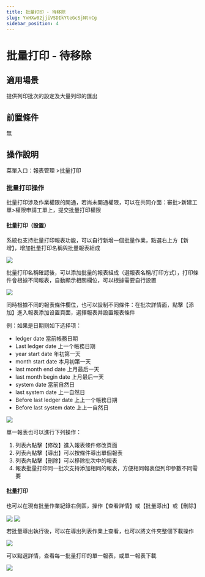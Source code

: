 ```yaml
---
title: 批量打印 - 待移除
slug: YxHXw02jjiVSDIkYteGcSjNtnCg
sidebar_position: 4
---
```



# 批量打印 - 待移除

## 適用場景

提供列印批次的設定及大量列印的匯出

## 前置條件

無

## 操作說明

菜單入口：報表管理 &gt;批量打印

### 批量打印操作

批量打印涉及作業權限的開通，若尚未開通權限，可以在共同介面：審批&gt;新建工單&gt;權限申請工單上，提交批量打印權限

#### 批量打印（設置）

系統也支持批量打印報表功能，可以自行新增一個批量作業，點選右上方【新增】，增加批量打印名稱與批量報表組成

<img src="/assets/JcWNbTmB3okxI8xlgLrc4R3DnLc.png" src-width="3362" src-height="1526" align="center"/>

批量打印名稱確認後，可以添加批量的報表組成（選報表名稱/打印方式），打印條件會根據不同報表，自動顯示相關欄位，可以根據需要自行設置

<img src="/assets/W77MbI4ynoxhEkxgELHcuv0Mnkb.png" src-width="2364" src-height="1348" align="center"/>

同時根據不同的報表條件欄位，也可以設制不同條件：在批次詳情面，點擊【添加】進入報表添加设置頁面，選擇報表并設置報表條件

 例：如果是日期则如下选择项：

- ledger date    當前帳務日期  
- Last ledger date 上一个帳務日期
- year start date     年初第一天
- month start date    本月初第一天
- last month end date   上月最后一天
- last month begin date 上月最后一天
- system date  當前自然日
- last system date 上一自然日
- Before last ledger date 上上一个帳務日期
- Before last system date 上上一自然日

<img src="/assets/DuqMbYgkpor9scxo4jXc8TG3n1d.png" src-width="2360" src-height="1352" align="center"/>

單一報表也可以進行下列操作：

1. 列表內點擊【修改】進入報表條件修改頁面
2. 列表內點擊【導出】可以按條件導出單個報表
3. 列表內點擊【刪除】可以移除批次中的報表
4. 報表批量打印同一批次支持添加相同的報表，方便相同報表但列印參數不同需要

#### 批量打印

也可以在現有批量作業紀錄右側區，操作【查看詳情】或【批量導出】或【刪除】

<img src="/assets/Ee7ob11X3oGckCxZrsDcsIvtnPK.png" src-width="2352" src-height="940" align="center"/>

<img src="/assets/RmI4bYDYIocBftxKroOcWNSRnpx.png" src-width="2336" src-height="1248" align="center"/>

若批量導出執行後，可以在導出列表作業上查看，也可以將文件夾整個下載操作

<img src="/assets/VeTIbTrEWoi97xxfj1PcUBFqnsh.png" src-width="2832" src-height="834" align="center"/>

可以點選詳情，查看每一批量打印的單一報表，或單一報表下載

<img src="/assets/Ytl6b71WNoExmxxjOGXc8knYnG4.png" src-width="2346" src-height="802" align="center"/>

